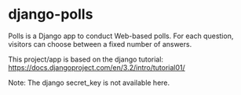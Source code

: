 # django-polls

Polls is a Django app to conduct Web-based polls. For each question, visitors can choose between a fixed number of answers.

This project/app is based on the django tutorial:  https://docs.djangoproject.com/en/3.2/intro/tutorial01/

Note:  The django secret_key is not available here.

